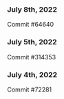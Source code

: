 ### July 8th, 2022

Commit #64640

### July 5th, 2022

Commit #314353


### July 4th, 2022

Commit #72281
